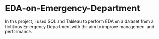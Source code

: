 # EDA-on-Emergency-Department
In this project, i used SQL and Tableau to perform EDA on a dataset from a fictitious Emergency Department with the aim to improve management and performance.
